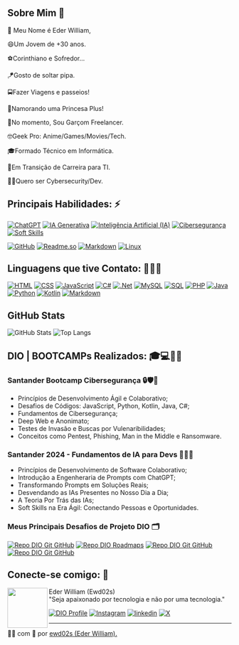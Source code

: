 ## Sobre Mim 💬
👋 Meu Nome é Eder William,

😄Um Jovem de +30 anos.

⚽Corinthiano e Sofredor...

🪁Gosto de soltar pipa.

🚍Fazer Viagens e passeios!

💍Namorando uma Princesa Plus!

🤵No momento, Sou Garçom Freelancer.

🤓Geek Pro: Anime/Games/Movies/Tech.

🎓Formado Técnico em Informática.

🌱Em Transição de Carreira para TI.

👨‍💻Quero ser Cybersecurity/Dev.

## Principais Habilidades: ⚡
[![ChatGPT](https://img.shields.io/badge/ChatGPT-000?style=for-the-badge&logo=OpenAI)](https://openai.com/chatgpt/)
[![IA Generativa](https://img.shields.io/badge/IA%20Generativa-000?style=for-the-badge&logo=GenerativeAI)]()
[![Inteligência Artificial (IA)](https://img.shields.io/badge/Inteligência%20Artificial-000?style=for-the-badge&logo=AI)]()
[![Cibersegurança](https://img.shields.io/badge/Cibersegurança-000?style=for-the-badge&logo=cybersecurity)]()
[![Soft Skills](https://img.shields.io/badge/Soft%20Skill-000?style=for-the-badge&logo=Soft%20Skill)]()

[![GitHub](https://img.shields.io/badge/GitHub-000?style=for-the-badge&logo=github)](https://docs.github.com/)
[![Readme.so](https://img.shields.io/badge/Readme-000?style=for-the-badge&logo=Readme)](https://readme.so/pt)
[![Markdown](https://img.shields.io/badge/Markdown-000?style=for-the-badge&logo=Markdown)](https://www.markdownguide.org/)
[![Linux](https://img.shields.io/badge/Linux-000?style=for-the-badge&logo=Linux)](https://www.linux.org/)

## Linguagens que tive Contato: 👨🏾‍💻
[![HTML](https://img.shields.io/badge/HTML-000?style=for-the-badge&logo=HTML5)](https://developer.mozilla.org/pt-BR/docs/Web/HTML)
[![CSS](https://img.shields.io/badge/CSS-000?style=for-the-badge&logo=CSS3)](https://developer.mozilla.org/pt-BR/docs/Web/CSS)
[![JavaScript](https://img.shields.io/badge/JavaScript-000?style=for-the-badge&logo=JavaScript)](https://developer.mozilla.org/pt-BR/docs/Web/JavaScript)
[![C#](https://img.shields.io/badge/C%23-000?style=for-the-badge&logo=c-sharp)](https://learn.microsoft.com/pt-br/dotnet/csharp/)
[![.Net](https://img.shields.io/badge/.Net-000?style=for-the-badge&logo=DotNet)](https://developer.mozilla.org/pt-BR/docs/Web/JavaScript)
[![MySQL](https://img.shields.io/badge/MySQL-000?style=for-the-badge&logo=MySQL)](https://www.python.org/)
[![SQL](https://img.shields.io/badge/SQL-000?style=for-the-badge&logo=SQL)](https://kotlinlang.org/)
[![PHP](https://img.shields.io/badge/PHP-000?style=for-the-badge&logo=PHP)](https://www.php.net/)
[![Java](https://img.shields.io/badge/java-%23000?style=for-the-badge&logo=openjdk)](https://www.java.com/pt-BR/download/manual.jsp)
[![Python](https://img.shields.io/badge/Python-000?style=for-the-badge&logo=Python)](https://www.python.org/)
[![Kotlin](https://img.shields.io/badge/Kotlin-000?style=for-the-badge&logo=Kotlin)](https://kotlinlang.org/)
[![Markdown](https://img.shields.io/badge/Markdown-000?style=for-the-badge&logo=Markdown)](https://www.markdownguide.org/)

## GitHub Stats
![GitHub Stats](https://github-readme-stats.vercel.app/api?username=ewd02s&theme=transparent&bg_color=000&border_color=30A3DC&show_icons=true&icon_color=30A3DC&title_color=E94D5F&text_color=FFF)
![Top Langs](https://github-readme-stats-git-masterrstaa-rickstaa.vercel.app/api/top-langs/?username=ewd02s&layout=compact&bg_color=000&border_color=30A3DC&title_color=E94D5F&text_color=FFF)

## DIO | BOOTCAMPs Realizados: 🎓💻👨‍💻
### Santander Bootcamp Cibersegurança 🔒🛡🐧
- Princípios de Desenvolvimento Ágil e Colaborativo;
- Desafios de Códigos: JavaScript, Python, Kotlin, Java, C#;
- Fundamentos de Cibersegurança;
- Deep Web e Anonimato; 
- Testes de Invasão e Buscas por Vulenaribilidades;
- Conceitos como Pentest, Phishing, Man in the Middle e Ransomware.

### Santander 2024 - Fundamentos de IA para Devs 🤖👨‍💻
- Princípios de Desenvolvimento de Software Colaborativo;
- Introdução a Engenheraria de Prompts com ChatGPT;
- Transformando Prompts em Soluções Reais;
- Desvendando as IAs Presentes no Nosso Dia a Dia;
- A Teoria Por Trás das IAs;
- Soft Skills na Era Ágil: Conectando Pessoas e Oportunidades.

### Meus Principais Desafios de Projeto DIO 🗂
[![Repo DIO Git GitHub](https://github-readme-stats.vercel.app/api/pin/?username=elidianaandrade&repo=dio-lab-open-source&bg_color=000&border_color=30A3DC&show_icons=true&icon_color=30A3DC&title_color=E94D5F&text_color=FFF)](https://github.com/elidianaandrade/dio-lab-open-source)
[![Repo DIO Roadmaps](https://github-readme-stats.vercel.app/api/pin/?username=digitalinnovationone&repo=roadmaps&bg_color=000&border_color=30A3DC&show_icons=true&icon_color=30A3DC&title_color=E94D5F&text_color=FFF)](https://github.com/digitalinnovationone/roadmaps)
[![Repo DIO Git GitHub](https://github-readme-stats.vercel.app/api/pin/?username=cassiano-dio&repo=cibersecurity-desafio-phishing&bg_color=000&border_color=30A3DC&show_icons=true&icon_color=30A3DC&title_color=E94D5F&text_color=FFF)](https://github.com/cassiano-dio/cibersecurity-desafio-phishing)
[![Repo DIO Git GitHub](https://github-readme-stats.vercel.app/api/pin/?username=cassiano-dio&repo=cibersecurity-desafio-ransomware&bg_color=000&border_color=30A3DC&show_icons=true&icon_color=30A3DC&title_color=E94D5F&text_color=FFF)](https://github.com/cassiano-dio/cibersecurity-desafio-ransomware)

## Conecte-se comigo: 📲

<p>
    <img 
      align=left 
      margin=15 
      width=90 
      src="https://avatars.githubusercontent.com/u/93952508?v=4"
    />
Eder William (Ewd02s)<br>
"Seja apaixonado por tecnologia e não por uma tecnologia."

[![DIO Profile](https://img.shields.io/badge/Perfil%20na%20DIO-000?style=for-the-badge)](https://web.dio.me/users/Ewd02s/)
[![Instagram](https://img.shields.io/badge/instagram-000?style=for-the-badge&logo=instagram)](https://www.instagram.com/ewd02s/)
[![linkedin](https://img.shields.io/badge/linkedin-000?style=for-the-badge&logo=linkedin)](https://www.linkedin.com/in/ewd02s/)
[![X](https://img.shields.io/badge/Twitter-000?style=for-the-badge&logo=X)](https://twitter.com/ewd02s)

---

👨‍💻 com 💜 por [ewd02s (Eder William).](https://github.com/ewd02s)
